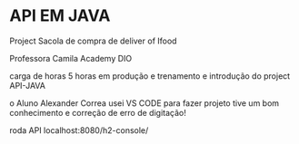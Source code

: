 <h1>API EM JAVA</h1>
<p>Project 
Sacola de compra de deliver of Ifood

Professora Camila Academy DIO

carga de horas 5 horas
em produção e trenamento e introdução do project API-JAVA

o Aluno Alexander Correa usei VS CODE para fazer projeto tive um bom conhecimento
e correção de erro de digitação!

roda API localhost:8080/h2-console/</p>